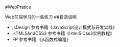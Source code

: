 #WebPratice

Web前端学习的一些练习
##目录说明

- jsDesign 参考书籍《JavaScript设计模式与开发实践》
- HTML5AndCSS3 参考书籍《Html5 Css3实例教程》
- FP 参考书籍 《js函数式编程》

